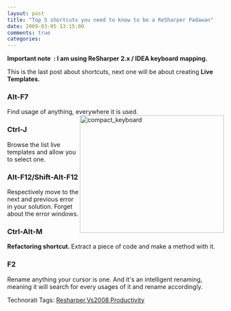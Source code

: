 ```yaml
---
layout: post
title: "Top 5 shortcuts you need to know to be a ReSharper Padawan"
date: 2009-03-05 13:15:00
comments: true
categories: 
---
```


<p><strong>Important note&nbsp; : I am using ReSharper 2.x / IDEA keyboard mapping.</strong></p>
<p>This is the last post about shortcuts, next one will be about creating <strong>Live Templates.</strong></p>
<h3><strong>Alt-F7</strong></h3>
<p>Find usage of anything, everywhere it is used.<a title="compact_keyboard" href="http://www.flickr.com/photos/63483657@N00/3331954380/"><img src="http://static.flickr.com/3647/3331954380_b353f3fdcb.jpg" border="0" alt="compact_keyboard" width="335" height="274" align="right" /></a></p>
<h3><strong>Ctrl-J</strong></h3>
<p>Browse the list live templates and allow you to select one.</p>
<h3><strong>Alt-F12/Shift-Alt-F12</strong></h3>
<p>Respectively move to the next and previous error in your solution. Forget about the error windows.</p>
<h3><strong>Ctrl-Alt-M</strong></h3>
<p><strong>Refactoring shortcut. </strong>Extract a piece of code and make a method with it.</p>
<h3><strong>F2</strong></h3>
<p>Rename anything your cursor is one. And it's an intelligent renaming, meaning it will search for every usages of it and rename accordingly.</p>
<div id="scid:0767317B-992E-4b12-91E0-4F059A8CECA8:cb1cd07e-5e18-4a87-af26-67203f249fd1" class="wlWriterSmartContent" style="display:inline;margin:0;padding:0;">Technorati Tags: <a rel="tag" href="http://technorati.com/tags/Resharper">Resharper</a>,<a rel="tag" href="http://technorati.com/tags/Vs2008">Vs2008</a>,<a rel="tag" href="http://technorati.com/tags/Productivity">Productivity</a></div>